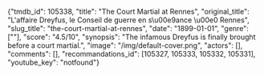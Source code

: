 {"tmdb_id": 105338, "title": "The Court Martial at Rennes", "original_title": "L'affaire Dreyfus, le Conseil de guerre en s\u00e9ance \u00e0 Rennes", "slug_title": "the-court-martial-at-rennes", "date": "1899-01-01", "genre": [""], "score": "4.5/10", "synopsis": "The infamous Dreyfus is finally brought before a court martial.", "image": "/img/default-cover.png", "actors": [], "comments": [], "recommandations_id": [105327, 105333, 105332, 105331], "youtube_key": "notfound"}